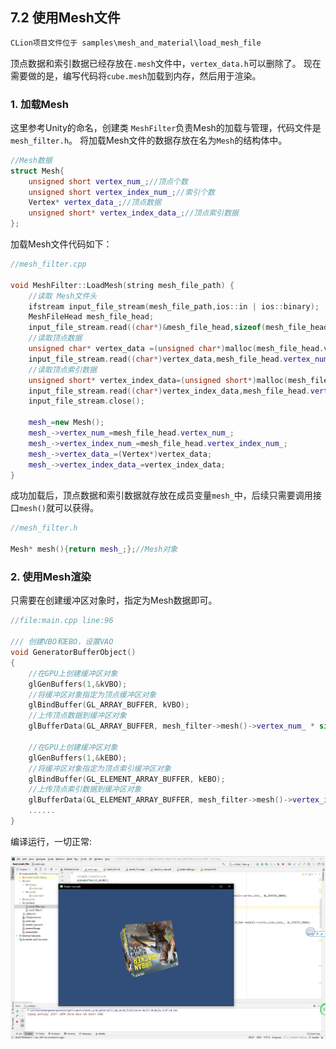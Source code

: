 ﻿## 7.2 使用Mesh文件

```c
CLion项目文件位于 samples\mesh_and_material\load_mesh_file
```

顶点数据和索引数据已经存放在`.mesh`文件中，`vertex_data.h`可以删除了。
现在需要做的是，编写代码将`cube.mesh`加载到内存，然后用于渲染。

### 1. 加载Mesh

这里参考Unity的命名，创建类 `MeshFilter`负责Mesh的加载与管理，代码文件是`mesh_filter.h`。
将加载Mesh文件的数据存放在名为`Mesh`的结构体中。

```c++
//Mesh数据
struct Mesh{
    unsigned short vertex_num_;//顶点个数
    unsigned short vertex_index_num_;//索引个数
    Vertex* vertex_data_;//顶点数据
    unsigned short* vertex_index_data_;//顶点索引数据
};
```

加载Mesh文件代码如下：
```c++
//mesh_filter.cpp

void MeshFilter::LoadMesh(string mesh_file_path) {
    //读取 Mesh文件头
    ifstream input_file_stream(mesh_file_path,ios::in | ios::binary);
    MeshFileHead mesh_file_head;
    input_file_stream.read((char*)&mesh_file_head,sizeof(mesh_file_head));
    //读取顶点数据
    unsigned char* vertex_data =(unsigned char*)malloc(mesh_file_head.vertex_num_*sizeof(Vertex));
    input_file_stream.read((char*)vertex_data,mesh_file_head.vertex_num_*sizeof(Vertex));
    //读取顶点索引数据
    unsigned short* vertex_index_data=(unsigned short*)malloc(mesh_file_head.vertex_index_num_*sizeof(unsigned short));
    input_file_stream.read((char*)vertex_index_data,mesh_file_head.vertex_index_num_*sizeof(unsigned short));
    input_file_stream.close();

    mesh_=new Mesh();
    mesh_->vertex_num_=mesh_file_head.vertex_num_;
    mesh_->vertex_index_num_=mesh_file_head.vertex_index_num_;
    mesh_->vertex_data_=(Vertex*)vertex_data;
    mesh_->vertex_index_data_=vertex_index_data;
}
```
成功加载后，顶点数据和索引数据就存放在成员变量`mesh_`中，后续只需要调用接口`mesh()`就可以获得。
```c++
//mesh_filter.h

Mesh* mesh(){return mesh_;};//Mesh对象
```

### 2. 使用Mesh渲染

只需要在创建缓冲区对象时，指定为Mesh数据即可。

```c++
//file:main.cpp line:96

/// 创建VBO和EBO，设置VAO
void GeneratorBufferObject()
{
    //在GPU上创建缓冲区对象
    glGenBuffers(1,&kVBO);
    //将缓冲区对象指定为顶点缓冲区对象
    glBindBuffer(GL_ARRAY_BUFFER, kVBO);
    //上传顶点数据到缓冲区对象
    glBufferData(GL_ARRAY_BUFFER, mesh_filter->mesh()->vertex_num_ * sizeof(MeshFilter::Vertex), mesh_filter->mesh()->vertex_data_, GL_STATIC_DRAW);

    //在GPU上创建缓冲区对象
    glGenBuffers(1,&kEBO);
    //将缓冲区对象指定为顶点索引缓冲区对象
    glBindBuffer(GL_ELEMENT_ARRAY_BUFFER, kEBO);
    //上传顶点索引数据到缓冲区对象
    glBufferData(GL_ELEMENT_ARRAY_BUFFER, mesh_filter->mesh()->vertex_index_num_ * sizeof(unsigned short), mesh_filter->mesh()->vertex_index_data_, GL_STATIC_DRAW);
    ......
}
```

编译运行，一切正常:

![](../../imgs/mesh_and_material/load_mesh_file/draw_with_mesh_file_ok.jpg)